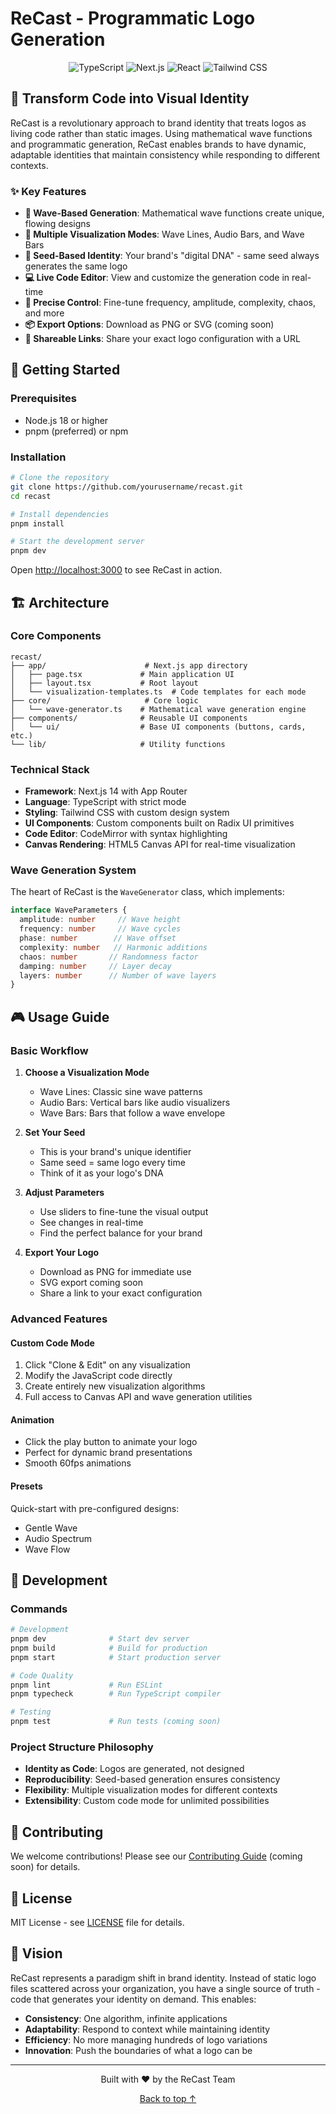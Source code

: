 # ReCast - Programmatic Logo Generation

<div align="center">
  <img src="https://img.shields.io/badge/TypeScript-007ACC?style=for-the-badge&logo=typescript&logoColor=white" alt="TypeScript" />
  <img src="https://img.shields.io/badge/Next.js-000000?style=for-the-badge&logo=next.js&logoColor=white" alt="Next.js" />
  <img src="https://img.shields.io/badge/React-20232A?style=for-the-badge&logo=react&logoColor=61DAFB" alt="React" />
  <img src="https://img.shields.io/badge/Tailwind_CSS-38B2AC?style=for-the-badge&logo=tailwind-css&logoColor=white" alt="Tailwind CSS" />
</div>

## 🎨 Transform Code into Visual Identity

ReCast is a revolutionary approach to brand identity that treats logos as living code rather than static images. Using mathematical wave functions and programmatic generation, ReCast enables brands to have dynamic, adaptable identities that maintain consistency while responding to different contexts.

### ✨ Key Features

- **🌊 Wave-Based Generation**: Mathematical wave functions create unique, flowing designs
- **🎵 Multiple Visualization Modes**: Wave Lines, Audio Bars, and Wave Bars
- **🔑 Seed-Based Identity**: Your brand's "digital DNA" - same seed always generates the same logo
- **💻 Live Code Editor**: View and customize the generation code in real-time
- **🎯 Precise Control**: Fine-tune frequency, amplitude, complexity, chaos, and more
- **📦 Export Options**: Download as PNG or SVG (coming soon)
- **🔗 Shareable Links**: Share your exact logo configuration with a URL

## 🚀 Getting Started

### Prerequisites

- Node.js 18 or higher
- pnpm (preferred) or npm

### Installation

```bash
# Clone the repository
git clone https://github.com/yourusername/recast.git
cd recast

# Install dependencies
pnpm install

# Start the development server
pnpm dev
```

Open [http://localhost:3000](http://localhost:3000) to see ReCast in action.

## 🏗️ Architecture

### Core Components

```
recast/
├── app/                      # Next.js app directory
│   ├── page.tsx             # Main application UI
│   ├── layout.tsx           # Root layout
│   └── visualization-templates.ts  # Code templates for each mode
├── core/                     # Core logic
│   └── wave-generator.ts    # Mathematical wave generation engine
├── components/              # Reusable UI components
│   └── ui/                  # Base UI components (buttons, cards, etc.)
└── lib/                     # Utility functions
```

### Technical Stack

- **Framework**: Next.js 14 with App Router
- **Language**: TypeScript with strict mode
- **Styling**: Tailwind CSS with custom design system
- **UI Components**: Custom components built on Radix UI primitives
- **Code Editor**: CodeMirror with syntax highlighting
- **Canvas Rendering**: HTML5 Canvas API for real-time visualization

### Wave Generation System

The heart of ReCast is the `WaveGenerator` class, which implements:

```typescript
interface WaveParameters {
  amplitude: number     // Wave height
  frequency: number     // Wave cycles
  phase: number        // Wave offset
  complexity: number   // Harmonic additions
  chaos: number       // Randomness factor
  damping: number     // Layer decay
  layers: number      // Number of wave layers
}
```

## 🎮 Usage Guide

### Basic Workflow

1. **Choose a Visualization Mode**
   - Wave Lines: Classic sine wave patterns
   - Audio Bars: Vertical bars like audio visualizers
   - Wave Bars: Bars that follow a wave envelope

2. **Set Your Seed**
   - This is your brand's unique identifier
   - Same seed = same logo every time
   - Think of it as your logo's DNA

3. **Adjust Parameters**
   - Use sliders to fine-tune the visual output
   - See changes in real-time
   - Find the perfect balance for your brand

4. **Export Your Logo**
   - Download as PNG for immediate use
   - SVG export coming soon
   - Share a link to your exact configuration

### Advanced Features

#### Custom Code Mode

1. Click "Clone & Edit" on any visualization
2. Modify the JavaScript code directly
3. Create entirely new visualization algorithms
4. Full access to Canvas API and wave generation utilities

#### Animation

- Click the play button to animate your logo
- Perfect for dynamic brand presentations
- Smooth 60fps animations

#### Presets

Quick-start with pre-configured designs:
- Gentle Wave
- Audio Spectrum  
- Wave Flow

## 🧩 Development

### Commands

```bash
# Development
pnpm dev              # Start dev server
pnpm build            # Build for production
pnpm start            # Start production server

# Code Quality
pnpm lint             # Run ESLint
pnpm typecheck        # Run TypeScript compiler

# Testing
pnpm test             # Run tests (coming soon)
```

### Project Structure Philosophy

- **Identity as Code**: Logos are generated, not designed
- **Reproducibility**: Seed-based generation ensures consistency
- **Flexibility**: Multiple visualization modes for different contexts
- **Extensibility**: Custom code mode for unlimited possibilities

## 🤝 Contributing

We welcome contributions! Please see our [Contributing Guide](CONTRIBUTING.md) (coming soon) for details.

## 📝 License

MIT License - see [LICENSE](LICENSE) file for details.

## 🌟 Vision

ReCast represents a paradigm shift in brand identity. Instead of static logo files scattered across your organization, you have a single source of truth - code that generates your identity on demand. This enables:

- **Consistency**: One algorithm, infinite applications
- **Adaptability**: Respond to context while maintaining identity
- **Efficiency**: No more managing hundreds of logo variations
- **Innovation**: Push the boundaries of what a logo can be

---

<div align="center">
  <p>Built with ❤️ by the ReCast Team</p>
  <p>
    <a href="#-transform-code-into-visual-identity">Back to top ↑</a>
  </p>
</div>